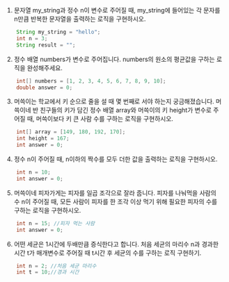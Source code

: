 1. 문자열 my_string과 정수 n이 변수로 주어질 때,
   my_string에 들어있는 각 문자를 n만큼 반복한 문자열을 출력하는 로직을 구현하시오.

```java
    String my_string = "hello";
    int n = 3;
    String result = "";
```

2. 정수 배열 numbers가 변수로 주어집니다. numbers의 원소의 평균값을 구하는 로직을 완성해주세요.

```java
    int[] numbers = [1, 2, 3, 4, 5, 6, 7, 8, 9, 10];
    double answer = 0;
```

3. 머쓱이는 학교에서 키 순으로 줄을 설 때 몇 번째로 서야 하는지 궁금해졌습니다. 머쓱이네 반 친구들의 키가 담긴 정수 배열 array와 머쓱이의 키 height가 변수로 주어질 때, 머쓱이보다 키 큰 사람 수를 구하는 로직을 구현하시오.

```java
    int[] array = [149, 180, 192, 170];
    int height = 167;
    int answer = 0;
```

4. 정수 n이 주어질 때, n이하의 짝수를 모두 더한 값을 출력하는 로직을 구현하시오.

```java
    int n = 10;
    int answer = 0;
```

5. 머쓱이네 피자가게는 피자를 일곱 조각으로 잘라 줍니다. 피자를 나눠먹을 사람의 수 n이 주어질 때, 모든 사람이 피자를 한 조각 이상 먹기 위해 필요한 피자의 수를 구하는 로직을 구현하시오.

```java
    int n = 15; //피자 먹는 사람
    int answer = 0;
```

6. 어떤 세균은 1시간에 두배만큼 증식한다고 합니다. 처음 세균의 마리수 n과 경과한 시간 t가 매개변수로 주어질 때 t시간 후 세균의 수를 구하는 로직 구현하기.

```java
    int n = 2; //처음 세균 마리수
	int t = 10;//경과 시간
```
